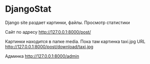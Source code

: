 # DjangoStat
Django site раздает картинки, файлы. Просмотр статистики

Сайт по адресу http://127.0.0.1:8000/post/

Картинки находится в папке media.  Пока там картинка taxi.jpg
URL   http://127.0.0.1:8000/post/download/taxi.jpg

Админка http://127.0.0.1:8000/admin
